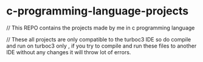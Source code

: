 # c-programming-language-projects
// This REPO contains the projects made by me in c programming language

// These all projects are only compatible to the turboc3 IDE so do compile and run on turboc3 only , if you try to compile and run these files to another IDE without any changes it will throw lot of errors.
